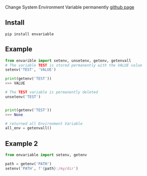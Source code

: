 
Change System Environment Variable permanently
[github page](https://github.com/blueboy-tm/python-envariable/)

## Install
```shell
pip install envariable
```

## Example
```python
from envarible import setenv, unsetenv, getenv, getenvall
# The variable TEST is stored permanently with the VALUE value
setenv('TEST', 'VALUE') 

print(getenv('TEST'))
>>> VALUE

# The TEST variable is permanently deleted
unsetenv('TEST')


print(getenv('TEST'))
>>> None

# returned all Environment Variable
all_env = getenvall()
```

## Example 2
```python
from envariable import setenv, getenv

path = getenv('PATH')
setenv('PATH', f'{path}:/my/dir')
```
